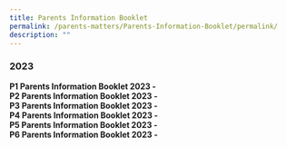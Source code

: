 ```yaml
---
title: Parents Information Booklet
permalink: /parents-matters/Parents-Information-Booklet/permalink/
description: ""
---
```


### **2023**

**P1 Parents Information Booklet 2023 -**[](/files/Parents%20Matter/Info(T&L)/2023/Primary%201%20Parents%20Information%20Booklet%202023.pdf)
<br>**P2 Parents Information Booklet 2023 -**[](/files/Parents%20Matter/Info(T&L)/2023/Primary%202%20Parents%20Information%20Booklet%202023.pdf)
<br>**P3 Parents Information Booklet 2023 -**[](/files/Parents%20Matter/Info(T&L)/2023/Primary%203%20Parents%20Information%20Booklet%202023.pdf)
<br>**P4 Parents Information Booklet 2023 -**[](/files/Parents%20Matter/Info(T&L)/2023/Primary%204%20Parents%20Information%20Booklet%202023.pdf)
<br>**P5 Parents Information Booklet 2023 -**[](/files/Parents%20Matter/Info(T&L)/2023/Primary%205%20Parents%20Information%20Booklet%202023.pdf)
<br>**P6 Parents Information Booklet 2023 -**[](/files/Parents%20Matter/Info(T&L)/2023/Primary%206%20Parents%20Information%20Booklet%202023.pdf)